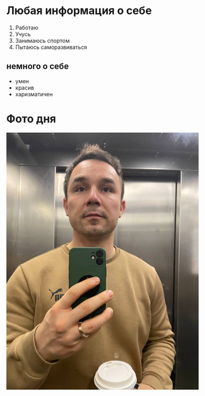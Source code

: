 # Любая информация о себе
1. Работаю
2. Учусь
3. Занимаюсь спортом
4. Пытаюсь саморазвиваться
   
## немного о себе
* умен 
* красив 
* харизматичен
# Фото дня 

![](photo_2024-01-24_16-50-21.jpg)